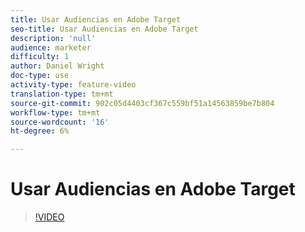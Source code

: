 ```yaml
---
title: Usar Audiencias en Adobe Target
seo-title: Usar Audiencias en Adobe Target
description: 'null'
audience: marketer
difficulty: 1
author: Daniel Wright
doc-type: use
activity-type: feature-video
translation-type: tm+mt
source-git-commit: 902c05d4403cf367c559bf51a14563859be7b804
workflow-type: tm+mt
source-wordcount: '16'
ht-degree: 6%

---
```



# Usar Audiencias en Adobe Target

>[!VIDEO](https://video.tv.adobe.com/v/17398/?quality=12)